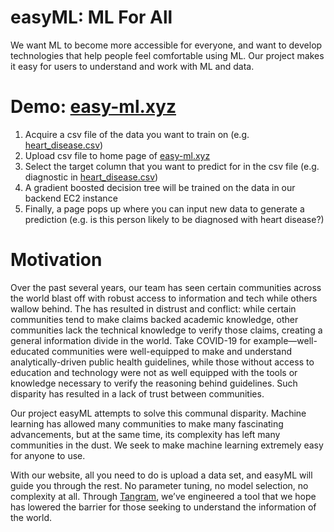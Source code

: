 # easyML: ML For All
We want ML to become more accessible for everyone, and want to develop technologies that help people feel comfortable using ML. Our project makes it easy for users to understand and work with ML and data.

# Demo: [easy-ml.xyz](http://easy-ml.xyz)
1. Acquire a csv file of the data you want to train on (e.g. [heart_disease.csv](https://www.tangram.dev/heart_disease.csv))
2. Upload csv file to home page of [easy-ml.xyz](http://easy-ml.xyz)
3. Select the target column that you want to predict for in the csv file (e.g. diagnostic in [heart_disease.csv](https://www.tangram.dev/heart_disease.csv))
5. A gradient boosted decision tree will be trained on the data in our backend EC2 instance
6. Finally, a page pops up where you can input new data to generate a prediction (e.g. is this person likely to be diagnosed with heart disease?)

# Motivation

Over the past several years, our team has seen certain communities across the world blast off with robust access to information and tech while others wallow behind. The has resulted in distrust and conflict: while certain communities tend to make claims backed academic knowledge, other communities lack the technical knowledge to verify those claims, creating a general information divide in the world. Take COVID-19 for example—well-educated communities were well-equipped to make and understand analytically-driven public health guidelines, while those without access to education and technology were not as well equipped with the tools or knowledge necessary to verify the reasoning behind guidelines. Such disparity has resulted in a lack of trust between communities.

Our project easyML attempts to solve this communal disparity. Machine learning has allowed many communities to make many fascinating advancements, but at the same time, its complexity has left many communities in the dust. We seek to make machine learning extremely easy for anyone to use. 

With our website, all you need to do is upload a data set, and easyML will guide you through the rest. No parameter tuning, no model selection, no complexity at all. Through [Tangram](https://www.tangram.dev/), we’ve engineered a tool that we hope has lowered the barrier for those seeking to understand the information of the world. 
